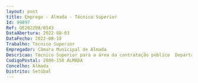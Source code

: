 ```yaml
--- 
layout: post
title: Emprego - Almada - Técnico Superior
Id: 99897
Ref: OE202208/0143
DataAbertura: 2022-08-03
DataFecho: 2022-08-18
Trabalho: Técnico Superior
Empregador: Câmara Municipal de Almada
Descricao: Técnico Superior para a área da contratação pública  Departamento de Património e Compras da Secretaria Geral
CodigoPostal: 2800-158 ALMADA
Concelho: Almada
Distrito: Setúbal
--- 
```

